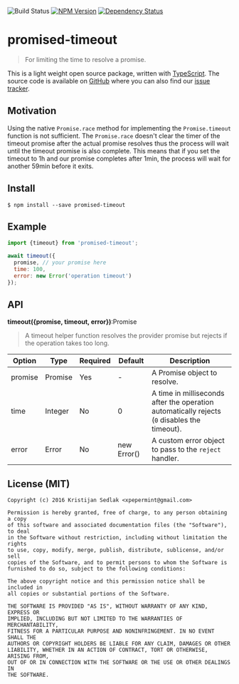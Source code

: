![Build Status](https://travis-ci.org/xpepermint/promised-timeout.svg?branch=master)&nbsp;[![NPM Version](https://badge.fury.io/js/promised-timeout.svg)](https://badge.fury.io/js/promised-timeout)&nbsp;[![Dependency Status](https://gemnasium.com/xpepermint/promised-timeout.svg)](https://gemnasium.com/xpepermint/promised-timeout)

# promised-timeout

> For limiting the time to resolve a promise.

This is a light weight open source package, written with [TypeScript](https://www.typescriptlang.org). The source code is available on [GitHub](https://github.com/xpepermint/promised-timeout) where you can also find our [issue tracker](https://github.com/xpepermint/promised-timeout/issues).

## Motivation

Using the native `Promise.race` method for implementing the `Promise.timeout` function is not sufficient. The `Promise.race` doesn't clear the timer of the timeout promise after the actual promise resolves thus the process will wait until the timeout promise is also complete. This means that if you set the timeout to 1h and our promise completes after 1min, the process will wait for another 59min before it exits.

## Install

```
$ npm install --save promised-timeout
```

## Example

```js
import {timeout} from 'promised-timeout';

await timeout({
  promise, // your promise here
  time: 100,
  error: new Error('operation timeout')
});
```

## API

**timeout({promise, timeout, error})**:Promise

> A timeout helper function resolves the provider promise but rejects if the operation takes too long.

| Option | Type | Required | Default | Description
|--------|------|----------|---------|------------
| promise | Promise | Yes | - | A Promise object to resolve.
| time | Integer | No | 0 | A time in milliseconds after the operation automatically rejects (`0` disables the timeout).
| error | Error | No | new Error() | A custom error object to pass to the `reject` handler.

## License (MIT)

```
Copyright (c) 2016 Kristijan Sedlak <xpepermint@gmail.com>

Permission is hereby granted, free of charge, to any person obtaining a copy
of this software and associated documentation files (the "Software"), to deal
in the Software without restriction, including without limitation the rights
to use, copy, modify, merge, publish, distribute, sublicense, and/or sell
copies of the Software, and to permit persons to whom the Software is
furnished to do so, subject to the following conditions:

The above copyright notice and this permission notice shall be included in
all copies or substantial portions of the Software.

THE SOFTWARE IS PROVIDED "AS IS", WITHOUT WARRANTY OF ANY KIND, EXPRESS OR
IMPLIED, INCLUDING BUT NOT LIMITED TO THE WARRANTIES OF MERCHANTABILITY,
FITNESS FOR A PARTICULAR PURPOSE AND NONINFRINGEMENT. IN NO EVENT SHALL THE
AUTHORS OR COPYRIGHT HOLDERS BE LIABLE FOR ANY CLAIM, DAMAGES OR OTHER
LIABILITY, WHETHER IN AN ACTION OF CONTRACT, TORT OR OTHERWISE, ARISING FROM,
OUT OF OR IN CONNECTION WITH THE SOFTWARE OR THE USE OR OTHER DEALINGS IN
THE SOFTWARE.
```
